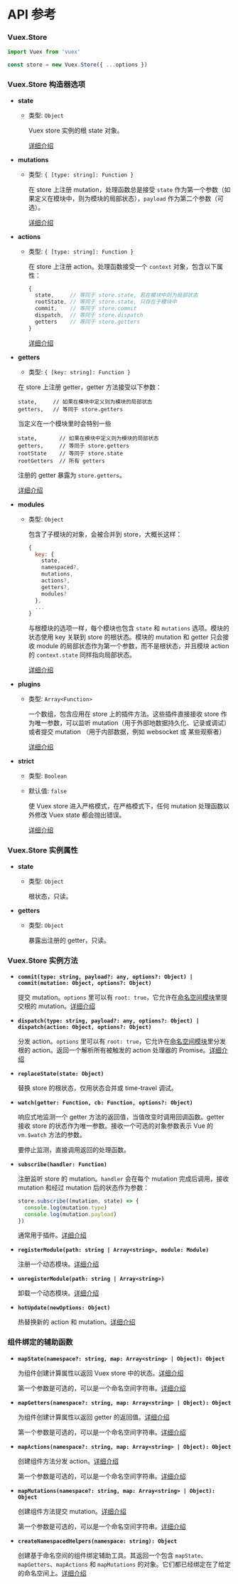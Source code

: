 # API 参考

### Vuex.Store

``` js
import Vuex from 'vuex'

const store = new Vuex.Store({ ...options })
```

### Vuex.Store 构造器选项

- **state**

  - 类型: `Object`

    Vuex store 实例的根 state 对象。

    [详细介绍](state.md)

- **mutations**

  - 类型: `{ [type: string]: Function }`

    在 store 上注册 mutation，处理函数总是接受 `state` 作为第一个参数（如果定义在模块中，则为模块的局部状态），`payload` 作为第二个参数（可选）。

    [详细介绍](mutations.md)

- **actions**

  - 类型: `{ [type: string]: Function }`

    在 store 上注册 action。处理函数接受一个 `context` 对象，包含以下属性：

    ``` js
    {
      state,     // 等同于 store.state, 若在模块中则为局部状态
      rootState, // 等同于 store.state, 只存在于模块中
      commit,    // 等同于 store.commit
      dispatch,  // 等同于 store.dispatch
      getters    // 等同于 store.getters
    }
    ```

    [详细介绍](actions.md)

- **getters**

  - 类型: `{ [key: string]: Function }`

  在 store 上注册 getter，getter 方法接受以下参数：

    ```
    state,     // 如果在模块中定义则为模块的局部状态
    getters,   // 等同于 store.getters
    ```

    当定义在一个模块里时会特别一些

    ```
    state,       // 如果在模块中定义则为模块的局部状态
    getters,     // 等同于 store.getters
    rootState    // 等同于 store.state
    rootGetters  // 所有 getters
    ```

    注册的 getter 暴露为 `store.getters`。

    [详细介绍](getters.md)

- **modules**

  - 类型: `Object`

    包含了子模块的对象，会被合并到 store，大概长这样：

    ``` js
    {
      key: {
        state,
        namespaced?,
        mutations,
        actions?,
        getters?,
        modules?
      },
      ...
    }
    ```

    与根模块的选项一样，每个模块也包含 `state` 和 `mutations` 选项。模块的状态使用 key 关联到 store 的根状态。模块的 mutation 和 getter 只会接收 module 的局部状态作为第一个参数，而不是根状态，并且模块 action 的 `context.state` 同样指向局部状态。

    [详细介绍](modules.md)

- **plugins**

  - 类型: `Array<Function>`

    一个数组，包含应用在 store 上的插件方法。这些插件直接接收 store 作为唯一参数，可以监听 mutation（用于外部地数据持久化、记录或调试）或者提交 mutation （用于内部数据，例如 websocket 或 某些观察者）

    [详细介绍](plugins.md)

- **strict**

  - 类型: `Boolean`
  - 默认值: `false`

    使 Vuex store 进入严格模式，在严格模式下，任何 mutation 处理函数以外修改 Vuex state 都会抛出错误。

    [详细介绍](strict.md)

### Vuex.Store 实例属性

- **state**

  - 类型: `Object`

    根状态，只读。

- **getters**

  - 类型: `Object`

    暴露出注册的 getter，只读。

### Vuex.Store 实例方法

- **`commit(type: string, payload?: any, options?: Object) | commit(mutation: Object, options?: Object)`**

  提交 mutation。`options` 里可以有 `root: true`，它允许在[命名空间模块](modules.md#namespacing)里提交根的 mutation。[详细介绍](mutations.md)

- **`dispatch(type: string, payload?: any, options?: Object) | dispatch(action: Object, options?: Object)`**

  分发 action。`options` 里可以有 `root: true`，它允许在[命名空间模块](modules.md#namespacing)里分发根的 action。返回一个解析所有被触发的 action 处理器的 Promise。[详细介绍](actions.md)

- **`replaceState(state: Object)`**

  替换 store 的根状态，仅用状态合并或 time-travel 调试。

- **`watch(getter: Function, cb: Function, options?: Object)`**

  响应式地监测一个 getter 方法的返回值，当值改变时调用回调函数。getter 接收 store 的状态作为唯一参数。接收一个可选的对象参数表示 Vue 的 `vm.$watch` 方法的参数。

  要停止监测，直接调用返回的处理函数。

- **`subscribe(handler: Function)`**

  注册监听 store 的 mutation。`handler` 会在每个 mutation 完成后调用，接收 mutation 和经过 mutation 后的状态作为参数：

  ``` js
  store.subscribe((mutation, state) => {
    console.log(mutation.type)
    console.log(mutation.payload)
  })
  ```

  通常用于插件。[详细介绍](plugins.md)

- **`registerModule(path: string | Array<string>, module: Module)`**

  注册一个动态模块。[详细介绍](modules.md#dynamic-module-registration)

- **`unregisterModule(path: string | Array<string>)`**

  卸载一个动态模块。[详细介绍](modules.md#dynamic-module-registration)

- **`hotUpdate(newOptions: Object)`**

  热替换新的 action 和 mutation。[详细介绍](hot-reload.md)

### 组件绑定的辅助函数

- **`mapState(namespace?: string, map: Array<string> | Object): Object`**

  为组件创建计算属性以返回 Vuex store 中的状态。[详细介绍](state.md#the-mapstate-helper)

  第一个参数是可选的，可以是一个命名空间字符串。[详细介绍](modules.md#binding-helpers-with-namespace)

- **`mapGetters(namespace?: string, map: Array<string> | Object): Object`**

  为组件创建计算属性以返回 getter 的返回值。[详细介绍](getters.md#the-mapgetters-helper)

  第一个参数是可选的，可以是一个命名空间字符串。[详细介绍](modules.md#binding-helpers-with-namespace)

- **`mapActions(namespace?: string, map: Array<string> | Object): Object`**

  创建组件方法分发 action。[详细介绍](actions.md#dispatching-actions-in-components)

  第一个参数是可选的，可以是一个命名空间字符串。[详细介绍](modules.md#binding-helpers-with-namespace)

- **`mapMutations(namespace?: string, map: Array<string> | Object): Object`**

  创建组件方法提交 mutation。[详细介绍](mutations.md#commiting-mutations-in-components)

  第一个参数是可选的，可以是一个命名空间字符串。[详细介绍](modules.md#binding-helpers-with-namespace)

- **`createNamespacedHelpers(namespace: string): Object`**

  创建基于命名空间的组件绑定辅助工具。其返回一个包含 `mapState`、`mapGetters`、`mapActions` 和 `mapMutations` 的对象。它们都已经绑定在了给定的命名空间上。[详细介绍](modules.md#binding-helpers-with-namespace)
